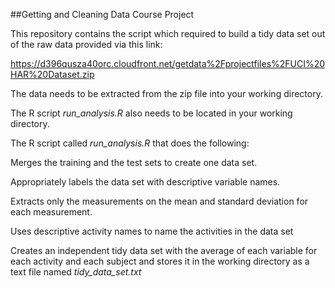 ##Getting and Cleaning Data Course Project

This repository contains the script which required to build a tidy data set out of the raw data provided via this link:

https://d396qusza40orc.cloudfront.net/getdata%2Fprojectfiles%2FUCI%20HAR%20Dataset.zip

The data needs to be extracted from the zip file into your working directory.

The R script *run_analysis.R* also needs to be located in your working directory.

The R script called *run_analysis.R* that does the following:

Merges the training and the test sets to create one data set.

Appropriately labels the data set with descriptive variable names. 

Extracts only the measurements on the mean and standard deviation for each measurement. 

Uses descriptive activity names to name the activities in the data set

Creates an independent tidy data set with the average of each variable for each activity and each subject and stores it in the working directory as a text file named *tidy_data_set.txt*


